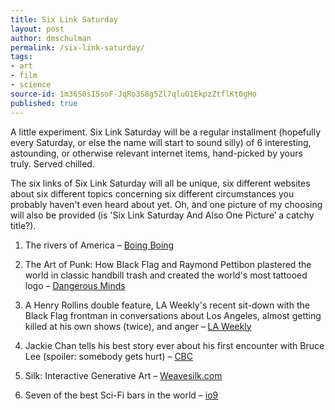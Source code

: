 ```yaml
---
title: Six Link Saturday
layout: post
author: dmschulman
permalink: /six-link-saturday/
tags:
- art
- film
- science
source-id: 1m36S0sI5soF-JqRo3S8g5Zl7qluO1EkpzZtflKt0gHo
published: true
---
```

A little experiment. Six Link Saturday will be a regular installment (hopefully every Saturday, or else the name will start to sound silly) of 6 interesting, astounding, or otherwise relevant internet items, hand-picked by yours truly. Served chilled.

The six links of Six Link Saturday will all be unique, six different websites about six different topics concerning six different circumstances you probably haven't even heard about yet. Oh, and one picture of my choosing will also be provided (is 'Six Link Saturday And Also One Picture’ a catchy title?).

1. The rivers of America – [Boing Boing](https://boingboing.net/2013/06/14/236211.html)

2. The Art of Punk: How Black Flag and Raymond Pettibon plastered the world in classic handbill trash and created the world's most tattooed logo – [Dangerous Minds](https://dangerousminds.net/comments/the_art_of_punk_watch_great_new_doc_on_black_flag_and_raymond_pettibons_ico)

3. A Henry Rollins double feature, LA Weekly's recent sit-down with the Black Flag frontman in conversations about Los Angeles, almost getting killed at his own shows (twice), and anger – [LA Weekly](https://blogs.laweekly.com/westcoastsound/2013/06/henry_rollins_interview_black_flag.php)

4. Jackie Chan tells his best story ever about his first encounter with Bruce Lee (spoiler: somebody gets hurt) – [CBC](https://www.cbc.ca/strombo/arts-and-entertainment/best-story-ever-jackie-chan-picks-a-fight-with-bruce-lee-and-loses.html)

5. Silk: Interactive Generative Art – [Weavesilk.com](https://weavesilk.com/)

6. Seven of the best Sci-Fi bars in the world – [io9](https://io9.com/the-greatest-science-fiction-themed-bars-and-restaurant-512256764)


